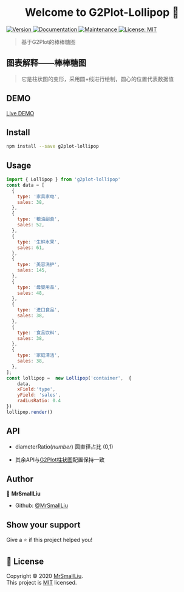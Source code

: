 <h1 align="center">Welcome to G2Plot-Lollipop 👋</h1>
<p>
  <a href="https://www.npmjs.com/package/g2plot-lollipop" target="_blank">
    <img alt="Version" src="https://img.shields.io/npm/v/g2plot-lollipop.svg">
  </a>
  <a href="https://github.com/MrSmallLiu/G2Plot-Lollipop#readme" target="_blank">
    <img alt="Documentation" src="https://img.shields.io/badge/documentation-yes-brightgreen.svg" />
  </a>
  <a href="https://github.com/MrSmallLiu/G2Plot-Lollipop/graphs/commit-activity" target="_blank">
    <img alt="Maintenance" src="https://img.shields.io/badge/Maintained%3F-yes-green.svg" />
  </a>
  <a href="https://github.com/MrSmallLiu/G2Plot-Lollipop/blob/master/LICENSE" target="_blank">
    <img alt="License: MIT" src="https://img.shields.io/github/license/MrSmallLiu/g2plot-lollipop" />
  </a>
</p>

> 基于G2Plot的棒棒糖图

## 图表解释——棒棒糖图
> 它是柱状图的变形，采用圆+线进行绘制，圆心的位置代表数据值

## DEMO

[Live DEMO](https://mrsmallliu.github.io/G2Plot-Lollipop/)

## Install

```sh
npm install --save g2plot-lollipop
```

## Usage

```js
import { Lollipop } from 'g2plot-lollipop'
const data = [
  {
    type: '家具家电',
    sales: 38,
  },
  {
    type: '粮油副食',
    sales: 52,
  },
  {
    type: '生鲜水果',
    sales: 61,
  },
  {
    type: '美容洗护',
    sales: 145,
  },
  {
    type: '母婴用品',
    sales: 48,
  },
  {
    type: '进口食品',
    sales: 38,
  },
  {
    type: '食品饮料',
    sales: 38,
  },
  {
    type: '家庭清洁',
    sales: 38,
  },
];
const lollipop =  new Lollipop('container',  {
    data,
    xField:'type',
    yField: 'sales',
    radiusRatio: 0.4
})
lollipop.render()
```
## API
- diameterRatio(_number_) 圆直径占比 (0,1)
  
- 其余API与[G2Plot柱状图](https://antv-g2plot.gitee.io/zh/examples/column/basic#basic)配置保持一致

## Author

👤 **MrSmallLiu**

* Github: [@MrSmallLiu](https://github.com/MrSmallLiu)

## Show your support

Give a ⭐️ if this project helped you!

## 📝 License

Copyright © 2020 [MrSmallLiu](https://github.com/MrSmallLiu).<br />
This project is [MIT](https://github.com/MrSmallLiu/G2Plot-Lollipop/blob/master/LICENSE) licensed.